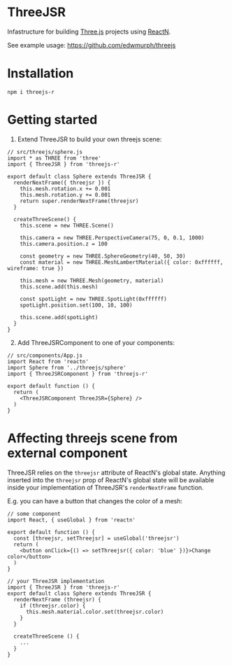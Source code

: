 # ThreeJSR

Infastructure for building [Three.js](https://threejs.org/) projects using [ReactN](https://github.com/CharlesStover/reactn).

See example usage: https://github.com/edwmurph/threejs

# Installation

```
npm i threejs-r
```

# Getting started

1. Extend ThreeJSR to build your own threejs scene:
```
// src/threejs/sphere.js
import * as THREE from 'three'
import { ThreeJSR } from 'threejs-r'

export default class Sphere extends ThreeJSR {
  renderNextFrame({ threejsr }) {
    this.mesh.rotation.x += 0.001
    this.mesh.rotation.y += 0.001
    return super.renderNextFrame(threejsr)
  }

  createThreeScene() {
    this.scene = new THREE.Scene()

    this.camera = new THREE.PerspectiveCamera(75, 0, 0.1, 1000)
    this.camera.position.z = 100

    const geometry = new THREE.SphereGeometry(40, 50, 30)
    const material = new THREE.MeshLambertMaterial({ color: 0xffffff, wireframe: true })

    this.mesh = new THREE.Mesh(geometry, material)
    this.scene.add(this.mesh)

    const spotLight = new THREE.SpotLight(0xffffff)
    spotLight.position.set(100, 10, 100)

    this.scene.add(spotLight)
  }
}
```

2. Add ThreeJSRComponent to one of your components:
```
// src/components/App.js
import React from 'reactn'
import Sphere from '../threejs/sphere'
import { ThreeJSRComponent } from 'threejs-r'

export default function () {
  return (
    <ThreeJSRComponent ThreeJSR={Sphere} />
  )
}
```

# Affecting threejs scene from external component

ThreeJSR relies on the `threejsr` attribute of ReactN's global state. Anything inserted into the `threejsr` prop of ReactN's global state will be available inside your implementation of ThreeJSR's `renderNextFrame` function.

E.g. you can have a button that changes the color of a mesh:
```
// some component
import React, { useGlobal } from 'reactn'

export default function () {
  const [threejsr, setThreejsr] = useGlobal('threejsr')
  return (
    <button onClick={() => setThreejsr({ color: 'blue' })}>Change color</button>
  )
}
```

```
// your ThreeJSR implementation
import { ThreeJSR } from 'threejs-r'
export default class Sphere extends ThreeJSR {
  renderNextFrame (threejsr) {
    if (threejsr.color) {
      this.mesh.material.color.set(threejsr.color)
    }
  }

  createThreeScene () {
    ...
  }
}
```
